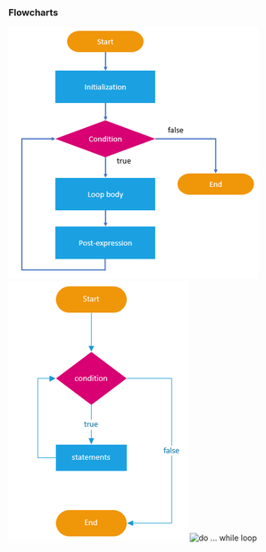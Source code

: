 ### Flowcharts
![for ... loop](/images/for-loop.png)
![while ... loop](/images/while-loop.png)
![do ... while loop](/images/do-while.png)

